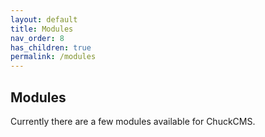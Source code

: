 ```yaml
---
layout: default
title: Modules
nav_order: 8
has_children: true
permalink: /modules
---
```

## Modules

Currently there are a few modules available for ChuckCMS.